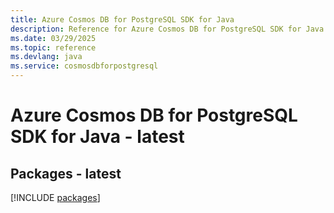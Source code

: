 ```yaml
---
title: Azure Cosmos DB for PostgreSQL SDK for Java
description: Reference for Azure Cosmos DB for PostgreSQL SDK for Java
ms.date: 03/29/2025
ms.topic: reference
ms.devlang: java
ms.service: cosmosdbforpostgresql
---
```

# Azure Cosmos DB for PostgreSQL SDK for Java - latest
## Packages - latest
[!INCLUDE [packages](cosmos-db-for-postgresql-index.md)]